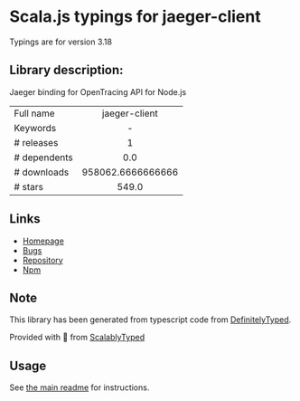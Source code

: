 
# Scala.js typings for jaeger-client

Typings are for version 3.18

## Library description:
Jaeger binding for OpenTracing API for Node.js

|                    |                 |
| ------------------ | :-------------: |
| Full name          | jaeger-client |
| Keywords           | - |
| # releases         | 1 |
| # dependents       | 0.0 |
| # downloads        | 958062.6666666666 |
| # stars            | 549.0 |

## Links
- [Homepage](https://github.com/jaegertracing/jaeger-client-node#readme)
- [Bugs](https://github.com/jaegertracing/jaeger-client-node/issues)
- [Repository](https://github.com/jaegertracing/jaeger-client-node)
- [Npm](https://www.npmjs.com/package/jaeger-client)
    


## Note
This library has been generated from typescript code from [DefinitelyTyped](https://definitelytyped.org).

Provided with :purple_heart: from [ScalablyTyped](https://github.com/oyvindberg/ScalablyTyped)

## Usage
See [the main readme](../../readme.md) for instructions.


